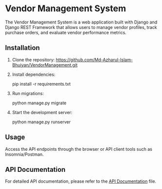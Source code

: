 
# Vendor Management System

The Vendor Management System is a web application built with Django and Django REST Framework that allows users to manage vendor profiles, track purchase orders, and evaluate vendor performance metrics.

## Installation
1. Clone the repository:
 https://github.com/Md-Azharul-Islam-Bhuiyan/VendorManagement.git

2. Install dependencies:

    pip install -r requirements.txt
3. Run migrations:
  
   python manage.py migrate
  

5. Start the development server:

    python manage.py runserver

## Usage
Access the API endpoints through the browser or API client tools such as Insomnia/Postman.

## API Documentation
   For detailed API documentation, please refer to the [API Documentation](https://docs.google.com/document/d/1RNUX1vPbgs-CaVY4HeyAnymghMYCB5E9dX_X7-wBmww/edit?usp=sharing) file.
